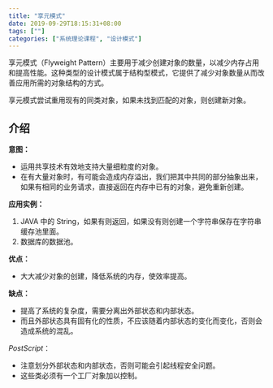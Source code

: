 ```yaml
---
title: "享元模式"
date: 2019-09-29T18:15:31+08:00
tags: [""]
categories: ["系统理论课程", "设计模式"]
---
```



享元模式（Flyweight Pattern）主要用于减少创建对象的数量，以减少内存占用和提高性能。这种类型的设计模式属于结构型模式，它提供了减少对象数量从而改善应用所需的对象结构的方式。

享元模式尝试重用现有的同类对象，如果未找到匹配的对象，则创建新对象。

## 介绍

**意图：**

- 运用共享技术有效地支持大量细粒度的对象。
- 在有大量对象时，有可能会造成内存溢出，我们把其中共同的部分抽象出来，如果有相同的业务请求，直接返回在内存中已有的对象，避免重新创建。

**应用实例：** 

1. JAVA 中的 String，如果有则返回，如果没有则创建一个字符串保存在字符串缓存池里面。 
2. 数据库的数据池。

**优点：**

- 大大减少对象的创建，降低系统的内存，使效率提高。

**缺点：**

- 提高了系统的复杂度，需要分离出外部状态和内部状态。
- 而且外部状态具有固有化的性质，不应该随着内部状态的变化而变化，否则会造成系统的混乱。

*PostScript*：

- 注意划分外部状态和内部状态，否则可能会引起线程安全问题。
- 这些类必须有一个工厂对象加以控制。
